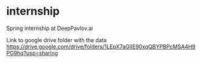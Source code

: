 # internship
Spring internship at DeepPavlov.ai

Link to google drive folder with the data https://drive.google.com/drive/folders/1LEpX7aGIIE90xqQBYPBPcMSA4H9PG9hq?usp=sharing
